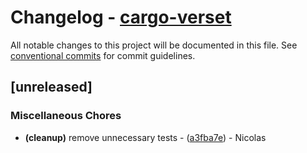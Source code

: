 # Changelog - [cargo-verset](https://github.com/bircni/cargo-verset)

All notable changes to this project will be documented in this file. See [conventional commits](https://www.conventionalcommits.org/) for commit guidelines.

## [unreleased]

### Miscellaneous Chores

- **(cleanup)** remove unnecessary tests - ([a3fba7e](https://github.com/bircni/cargo-verset/commit/a3fba7ebca8a3b34e25f38d13bac74dffaef4978)) - Nicolas
